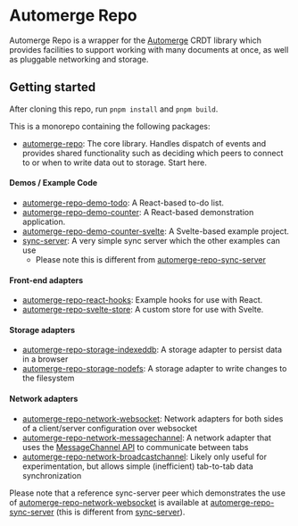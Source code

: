 # Automerge Repo

Automerge Repo is a wrapper for the [Automerge](https://github.com/automerge/automerge) CRDT library
which provides facilities to support working with many documents at once, as well as pluggable
networking and storage.

## Getting started

After cloning this repo, run `pnpm install` and `pnpm build`.

This is a monorepo containing the following packages:

- [automerge-repo](/packages/automerge-repo/): The core library. Handles dispatch of events and
  provides shared functionality such as deciding which peers to connect to or when to write data out
  to storage. Start here.

#### Demos / Example Code

- [automerge-repo-demo-todo](/examples/react-todo/): A React-based to-do list.
- [automerge-repo-demo-counter](/examples/react-counter/): A React-based demonstration
  application.
- [automerge-repo-demo-counter-svelte](/examples/svelte-counter/): A Svelte-based
  example project.
- [sync-server](/examples/sync-server): A very simple sync server which the other examples can use
  - Please note this is different from [automerge-repo-sync-server](https://github.com/automerge/automerge-repo-sync-server)

#### Front-end adapters

- [automerge-repo-react-hooks](/packages/automerge-repo-react-hooks/): Example hooks for use with
  React.
- [automerge-repo-svelte-store](/packages/automerge-repo-svelte-store/): A custom store for use with
  Svelte.

#### Storage adapters

- [automerge-repo-storage-indexeddb](/packages/automerge-repo-storage-indexeddb/): A storage
  adapter to persist data in a browser
- [automerge-repo-storage-nodefs](/packages/automerge-repo-storage-nodefs/): A storage adapter to
  write changes to the filesystem

#### Network adapters

- [automerge-repo-network-websocket](/packages/automerge-repo-network-websocket/): Network adapters
  for both sides of a client/server configuration over websocket
- [automerge-repo-network-messagechannel](/packages/automerge-repo-network-messagechannel/): A
  network adapter that uses the [MessageChannel
  API](https://developer.mozilla.org/en-US/docs/Web/API/MessageChannel) to communicate between tabs
- [automerge-repo-network-broadcastchannel](/packages/automerge-repo-network-broadcastchannel/):
  Likely only useful for experimentation, but allows simple (inefficient) tab-to-tab data
  synchronization

Please note that a reference sync-server peer which demonstrates the use of 
[automerge-repo-network-websocket](/packages/automerge-repo-network-websocket/)
is available at [automerge-repo-sync-server](https://github.com/automerge/automerge-repo-sync-server) (this is different from [sync-server](/examples/sync-server)).
